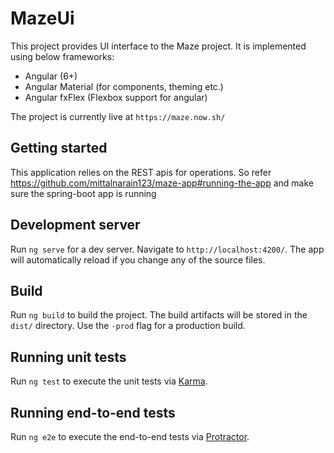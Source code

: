 # MazeUi

This project provides UI interface to the Maze project. It is implemented using below frameworks:
- Angular (6+)
- Angular Material (for components, theming etc.)
- Angular fxFlex (Flexbox support for angular)

The project is currently live at `https://maze.now.sh/`

## Getting started

This application relies on the REST apis for operations. So refer https://github.com/mittalnarain123/maze-app#running-the-app and make sure the spring-boot app is running

## Development server

Run `ng serve` for a dev server. Navigate to `http://localhost:4200/`. The app will automatically reload if you change any of the source files.

## Build

Run `ng build` to build the project. The build artifacts will be stored in the `dist/` directory. Use the `-prod` flag for a production build.

## Running unit tests

Run `ng test` to execute the unit tests via [Karma](https://karma-runner.github.io).

## Running end-to-end tests

Run `ng e2e` to execute the end-to-end tests via [Protractor](http://www.protractortest.org/).

